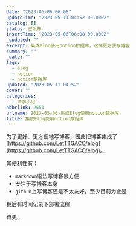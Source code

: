 ```yaml
---
date: "2023-05-06 06:08"
updateTime: "2023-05-11T04:52:00.000Z"
catalog: []
status: 已发布
insertTime: "2023-05-06T06:08:00.000Z"
_updated: ""
excerpt: 集成elog使用notion数据库，这样更方便写博客
summary: ""
_date: ""
tags:
  - elog
  - notion
  - notion数据库
updated: "2023-05-11 04:52"
cover: ""
categories:
  - 清学小记
abbrlink: 2651
urlname: 2023-05-06-集成Elog使用notion数据库
title: 集成Elog使用notion数据库
---
```


为了更好、更方便地写博客，因此把博客集成了[https://github.com/LetTTGACO/elog](https://github.com/LetTTGACO/elog)。

其便利性有：

- `markdown`语法写博客很方便
- 专注于写博客本身
- `github`上写博客还是不太友好，至少目前为止是

稍后有时间记录下部署流程

待更…
